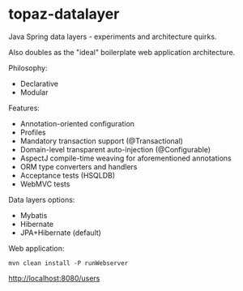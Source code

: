# topaz-datalayer

Java Spring data layers - experiments and architecture quirks.

Also doubles as the "ideal" boilerplate web application architecture.

Philosophy:

 * Declarative
 * Modular

Features:

 * Annotation-oriented configuration
 * Profiles
 * Mandatory transaction support (@Transactional)
 * Domain-level transparent auto-injection (@Configurable)
 * AspectJ compile-time weaving for aforementioned annotations
 * ORM type converters and handlers
 * Acceptance tests (HSQLDB)
 * WebMVC tests

Data layers options:

 * Mybatis
 * Hibernate
 * JPA+Hibernate (default)

Web application:

```
mvn clean install -P runWebserver
```

[http://localhost:8080/users](http://localhost:8080/users)
